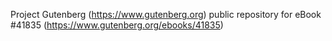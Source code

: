 Project Gutenberg (https://www.gutenberg.org) public repository for eBook #41835 (https://www.gutenberg.org/ebooks/41835)
